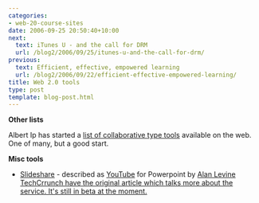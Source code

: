 ```yaml
---
categories:
- web-20-course-sites
date: 2006-09-25 20:50:40+10:00
next:
  text: iTunes U - and the call for DRM
  url: /blog2/2006/09/25/itunes-u-and-the-call-for-drm/
previous:
  text: Efficient, effective, empowered learning
  url: /blog2/2006/09/22/efficient-effective-empowered-learning/
title: Web 2.0 tools
type: post
template: blog-post.html
---
```

**Other lists**

Albert Ip has started a [list of collaborative type tools](http://elearningrandomwalk.blogspot.com/2006/08/online-collaborative-tools.html) available on the web. One of many, but a good start.

**Misc tools**

- [Slideshare](http://slideshare.net/) - described as [YouTube](http://www.youtube.com/) for Powerpoint by [Alan Levine](http://cogdogblog.com/2006/10/05/slideshare/)  
    [TechCrrunch have the original article which talks more about the service. It's still in beta at the moment.](http://www.techcrunch.com/2006/10/04/introducing-slideshare-power-point-youtube/)
[](http://www.techcrunch.com/2006/10/04/introducing-slideshare-power-point-youtube/)